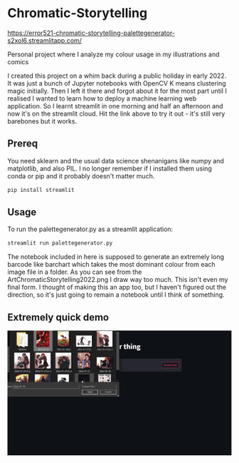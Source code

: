 # Chromatic-Storytelling

https://error521-chromatic-storytelling-palettegenerator-s2xol6.streamlitapp.com/

Personal project where I analyze my colour usage in my illustrations and comics

I created this project on a whim back during a public holiday in early 2022. It was just a bunch of Jupyter notebooks with OpenCV K means clustering magic initially. Then I left it there and forgot about it for the most part until I realised I wanted to learn how to deploy a machine learning web application. So I learnt streamlit in one morning and half an afternoon and now it's on the streamlit cloud. Hit the link above to try it out - it's still very barebones but it works.

## Prereq

You need sklearn and the usual data science shenanigans like numpy and matplotlib, and also PIL. I no longer remember if I installed them using conda or pip and it probably doesn't matter much.

```bash
pip install streamlit
```

## Usage

To run the palettegenerator.py as a streamlit application:

```bash
streamlit run palettegenerator.py
```

The notebook included in here is supposed to generate an extremely long barcode like barchart which takes the most dominant colour from each image file in a folder. As you can see from the ArtChromaticStorytelling2022.png I draw way too much. This isn't even my final form. I thought of making this an app too, but I haven't figured out the direction, so it's just going to remain a notebook until I think of something. 

## Extremely quick demo
![](https://github.com/error521/Chromatic-Storytelling/blob/main/2022-09-26_streamlitdemo.gif)
